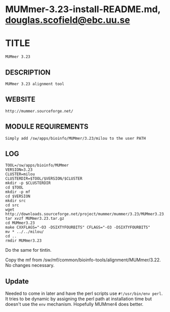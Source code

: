 # MUMmer-3.23-install-README.md, douglas.scofield@ebc.uu.se

TITLE
=====

    MUMmer 3.23

DESCRIPTION
-----------

    MUMmer 3.23 alignment tool

WEBSITE
-------

    http://mummer.sourceforge.net/

MODULE REQUIREMENTS
-------------------

    Simply add /sw/apps/bioinfo/MUMmer/3.23/milou to the user PATH

LOG
---

    TOOL=/sw/apps/bioinfo/MUMmer
    VERSION=3.23
    CLUSTER=milou
    CLUSTERDIR=$TOOL/$VERSION/$CLUSTER
    mkdir -p $CLUSTERDIR
    cd $TOOL
    mkdir -p mf
    cd $VERSION
    mkdir src
    cd src
    wget http://downloads.sourceforge.net/project/mummer/mummer/3.23/MUMmer3.23.tar.gz
    tar xvzf MUMmer3.23.tar.gz
    cd MUMmer3.23
    make CXXFLAGS="-O3 -DSIXTYFOURBITS" CFLAGS="-O3 -DSIXTYFOURBITS"
    mv * ../../milou/
    cd ..
    rmdir MUMmer3.23

Do the same for tintin.

Copy the mf from /sw/mf/common/bioinfo-tools/alignment/MUMmer/3.22.  No changes necessary.

Update
------

Needed to come in later and have the perl scripts use `#!/usr/bin/env perl`.
It tries to be dynamic by assigning the perl path at installation time but
doesn't use the `env` mechanism.  Hopefully MUMmer4 does better.

